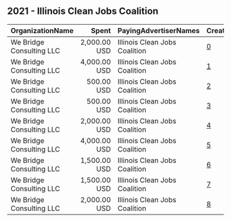 ## 2021 - Illinois Clean Jobs Coalition 
|OrganizationName|Spent|PayingAdvertiserNames|CreativeUrls|Impressions|Genders|AgeBrackets|CountryCodes|BillingAddresses|CandidateBallotInformation|
|:---|---:|:---|:---|---:|:---|:---|:---|:---|:---|
|We Bridge Consulting LLC|2,000.00 USD|Illinois Clean Jobs Coalition|[0](https://www.snap.com/political-ads/asset/ef5e961e4ac9990c67f2203f41c75c4bb525759cd4fe26fa896d947e084ae220?mediaType=mp4)|830,541|||united states|US|Illinois Clean Jobs Coalition|
|We Bridge Consulting LLC|4,000.00 USD|Illinois Clean Jobs Coalition|[1](https://www.snap.com/political-ads/asset/8a8e008582d711b0f53fe95714d19e84d7e65ba7746c3cfda3fe208a7ecf28e8?mediaType=mp4)|2,086,343|||united states|US||
|We Bridge Consulting LLC|500.00 USD|Illinois Clean Jobs Coalition|[2](https://www.snap.com/political-ads/asset/8e7a18c50a40d27a113e6b9a47f47465e6fc1c2f92cc6de6d806885121e5665d?mediaType=mp4)|283,786||16+|united states|US||
|We Bridge Consulting LLC|500.00 USD|Illinois Clean Jobs Coalition|[3](https://www.snap.com/political-ads/asset/324edd451a3eab5787aeb50419e4d9f437f79605f95a4f31ab50955d168e755b?mediaType=jpg)|286,831||16+|united states|US||
|We Bridge Consulting LLC|2,000.00 USD|Illinois Clean Jobs Coalition|[4](https://www.snap.com/political-ads/asset/6f3252bb95029869160c73b55d472859a1c5832f7a41438a337d65f4c9817dc6?mediaType=mp4)|1,333,517|||united states|US||
|We Bridge Consulting LLC|4,000.00 USD|Illinois Clean Jobs Coalition|[5](https://www.snap.com/political-ads/asset/8e7a18c50a40d27a113e6b9a47f47465e6fc1c2f92cc6de6d806885121e5665d?mediaType=mp4)|2,015,470||16+|united states|US||
|We Bridge Consulting LLC|1,500.00 USD|Illinois Clean Jobs Coalition|[6](https://www.snap.com/political-ads/asset/71f308eb9e2c4d46c390d8ee5b97c0e48d649f17f6309eace1f2ce0a6dde00a9?mediaType=jpg)|300,871||30+|united states|US||
|We Bridge Consulting LLC|1,500.00 USD|Illinois Clean Jobs Coalition|[7](https://www.snap.com/political-ads/asset/71f308eb9e2c4d46c390d8ee5b97c0e48d649f17f6309eace1f2ce0a6dde00a9?mediaType=jpg)|853,541||29-|united states|US||
|We Bridge Consulting LLC|2,000.00 USD|Illinois Clean Jobs Coalition|[8](https://www.snap.com/political-ads/asset/230d8a38b5f3960fb2e4ddb61e8397fe09ea689f029779a500f41374ea1e6c85?mediaType=mp4)|1,115,009|||united states|US||
